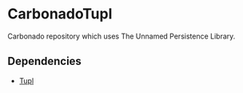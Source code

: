 CarbonadoTupl
=====================

Carbonado repository which uses The Unnamed Persistence Library.

Dependencies
-------------

* [Tupl](https://github.com/cojen/Tupl)


